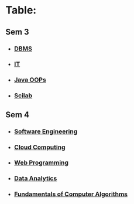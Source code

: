 
# Table:

## Sem 3
- ### [DBMS](Sem_3/DBMS/Classes_Notes/m1_syllabus.md)
- ### [IT](Sem_3/IT/IT_Index.md)
- ### [Java OOPs](Sem_3/Java_OOPs/Java_Index.md)
- ### [Scilab](Sem_3/Scilab/Scilab_Index.md)

## Sem 4
- ### [Software Engineering](Sem_4/Software_Engineering/Classes_Notes/Module_1/m1_syllabus.md)
- ### [Cloud Computing](Sem_4/Cloud_Computing/Classes_Notes/Module_1/m1_syllabus.md)
- ### [Web Programming](Sem_4/Web_Programming/Classes_Notes/Module_1/m1_syllabus.md)
- ### [Data Analytics](Sem_4/Data_Analytics/Classes_Notes/Module_1/m1_syllabus.md)
- ### [Fundamentals of Computer Algorithms](Sem_4/Fundamentals_of_Computer_Algorithms/Classes_Notes/Module_1/m1_syllabus.md)